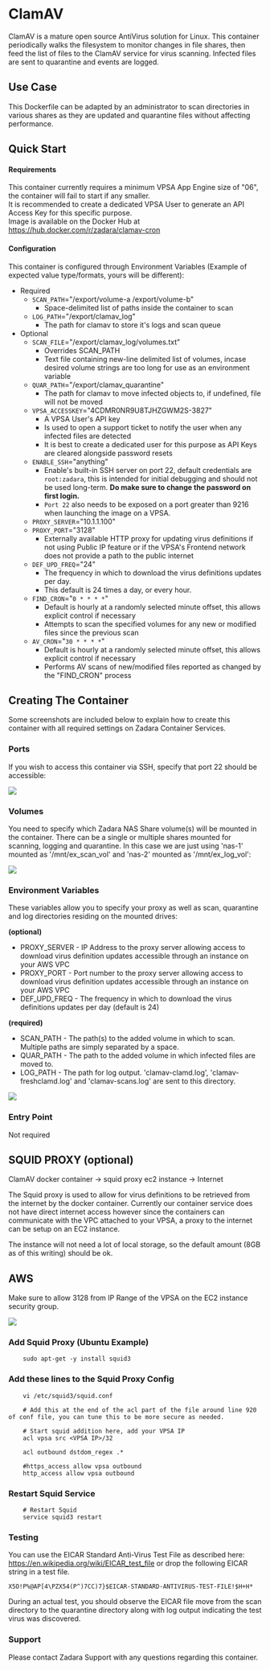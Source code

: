 # ClamAV


ClamAV is a mature open source AntiVirus solution for Linux.  This container periodically walks the filesystem to monitor changes in file shares, then feed the list of files to the ClamAV service for virus scanning.  Infected files are sent to quarantine and events are logged.  

## Use Case

This Dockerfile can be adapted by an administrator to scan directories in various shares as they are updated and quarantine files without affecting performance.


## Quick Start
#### Requirements
This container currently requires a minimum VPSA App Engine size of "06", the container will fail to start if any smaller.  
It is recommended to create a dedicated VPSA User to generate an API Access Key for this specific purpose.  
Image is available on the Docker Hub at https://hub.docker.com/r/zadara/clamav-cron  

#### Configuration
This container is configured through Environment Variables (Example of expected value type/formats, yours will be different):
* Required
  * `SCAN_PATH`="/export/volume-a /export/volume-b"
    * Space-delimited list of paths inside the container to scan
  * `LOG_PATH`="/export/clamav_log"
    * The path for clamav to store it's logs and scan queue
* Optional
  * `SCAN_FILE`="/export/clamav_log/volumes.txt"
	  * Overrides SCAN_PATH
	  * Text file containing new-line delimited list of volumes, incase desired volume strings are too long for use as an environment variable
  * `QUAR_PATH`="/export/clamav_quarantine"
    * The path for clamav to move infected objects to, if undefined, file will not be moved
  * `VPSA_ACCESSKEY`="4CDMR0NR9U8TJHZGWM2S-3827"
    * A VPSA User's API key
    * Is used to open a support ticket to notify the user when any infected files are detected
    * It is best to create a dedicated user for this purpose as API Keys are cleared alongside password resets
  * `ENABLE_SSH`="anything"
    * Enable's built-in SSH server on port 22, default credentials are `root:zadara`, this is intended for initial debugging and should not be used long-term. **Do make sure to change the password on first login.**
    * `Port 22` also needs to be exposed on a port greater than 9216 when launching the image on a VPSA.
  * `PROXY_SERVER`="10.1.1.100"
  * `PROXY_PORT`="3128"
    * Externally available HTTP proxy for updating virus definitions if not using Public IP feature or if the VPSA's Frontend network does not provide a path to the public internet
  * `DEF_UPD_FREQ`="24"
    * The frequency in which to download the virus definitions updates per day.
    * This default is 24 times a day, or every hour.
  * `FIND_CRON`="`0 * * * *`"
	  * Default is hourly at a randomly selected minute offset, this allows explicit control if necessary
	  * Attempts to scan the specified volumes for any new or modified files since the previous scan
  * `AV_CRON`="`30 * * * *`"
	  * Default is hourly at a randomly selected minute offset, this allows explicit control if necessary
	  * Performs AV scans of new/modified files reported as changed by the "FIND_CRON" process




## Creating The Container

Some screenshots are included below to explain how to create this container with all required settings on Zadara Container Services.

### Ports

If you wish to access this container via SSH, specify that port 22 should be accessible:

![](https://raw.githubusercontent.com/zadarastorage/dockerfiles/master/application/clamav/ubuntu-inotify/screenshots/add_port.png)

### Volumes

You need to specify which Zadara NAS Share volume(s) will be mounted in the container.  There can be a single or multiple shares mounted for scanning, logging and quarantine.  In this case we are just using 'nas-1' mounted as '/mnt/ex_scan_vol' and 'nas-2' mounted as '/mnt/ex_log_vol':

![](https://raw.githubusercontent.com/zadarastorage/dockerfiles/master/application/clamav/ubuntu-inotify/screenshots/add_vol.png)

### Environment Variables

These variables allow you to specify your proxy as well as scan, quarantine and log directories residing on the mounted drives: 


**(optional)**
 - PROXY_SERVER - IP Address to the proxy server allowing access to download virus definition updates accessible through an instance on your AWS VPC
 - PROXY_PORT - Port number to the proxy server allowing access to download virus definition updates accessible through an instance on your AWS VPC
 - DEF_UPD_FREQ - The frequency in which to download the virus definitions updates per day (default is 24)

**(required)**
 - SCAN_PATH - The path(s) to the added volume in which to scan.  Multiple paths are simply separated by a space.
 - QUAR_PATH - The path to the added volume in which infected files are moved to.
 - LOG_PATH - The path for log output.  'clamav-clamd.log', 'clamav-freshclamd.log' and 'clamav-scans.log' are sent to this directory.

![](https://raw.githubusercontent.com/zadarastorage/dockerfiles/master/application/clamav/ubuntu-inotify/screenshots/add_env_variables.png)

### Entry Point

Not required

## SQUID PROXY (optional)

ClamAV docker container -> squid proxy ec2 instance -> Internet

The Squid proxy is used to allow for virus definitions to be retrieved from the internet by the docker container.  Currently our container service does not have direct internet access however since the containers can communicate with the VPC attached to your VPSA, a proxy to the internet can be setup on an EC2 instance. 


The instance will not need a lot of local storage, so the default amount (8GB as of this writing) should be ok.

## AWS
Make sure to allow 3128 from IP Range of the VPSA on the EC2 instance security group.
	
![](https://raw.githubusercontent.com/zadarastorage/dockerfiles/master/application/clamav/ubuntu-inotify/screenshots/aws_sec_group.png)	

### Add Squid Proxy (Ubuntu Example)
```
	sudo apt-get -y install squid3
```


### Add these lines to the Squid Proxy Config
```
	vi /etc/squid3/squid.conf
```

```
	# Add this at the end of the acl part of the file around line 920 of conf file, you can tune this to be more secure as needed.

	# Start squid addition here, add your VPSA IP
	acl vpsa src <VPSA IP>/32

	acl outbound dstdom_regex .*

	#https_access allow vpsa outbound
	http_access allow vpsa outbound
```


### Restart Squid Service

```
	# Restart Squid
	service squid3 restart
```



### Testing
You can use the EICAR Standard Anti-Virus Test File as described here: https://en.wikipedia.org/wiki/EICAR_test_file
or drop the following EICAR string in a test file.  

```
X5O!P%@AP[4\PZX54(P^)7CC)7}$EICAR-STANDARD-ANTIVIRUS-TEST-FILE!$H+H*
```

During an actual test, you should observe the EICAR file move from the scan directory to the quarantine directory along with log output indicating the test virus was discovered.





### Support

Please contact Zadara Support with any questions regarding this container.
